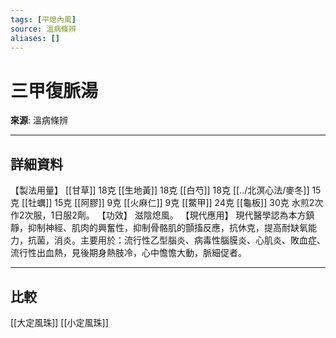 ```yaml
---
tags: [平熄內風]
source: 溫病條辨
aliases: []
---
```


# 三甲復脈湯

**來源**: 溫病條辨  

---

## 詳細資料
【製法用量】 [[甘草]] 18克 [[生地黃]] 18克 [[白芍]] 18克 [[../北溟心法/麥冬]] 15克 [[牡蠣]] 15克 [[阿膠]] 9克 [[火麻仁]] 9克 [[鱉甲]] 24克 [[龜板]] 30克
水煎2次作2次服，1日服2劑。
【功效】
滋陰熄風。
【現代應用】
現代醫學認為本方鎮靜，抑制神經、肌肉的興奮性，抑制骨骼肌的顫搐反應，抗休克，提高耐缺氧能力，抗菌，消炎。主要用於：流行性乙型腦炎、病毒性腦膜炎、心肌炎、敗血症、流行性出血熱，見後期身熱肢冷，心中憺憺大動，脈細促者。

---

## 比較
[[大定風珠]]
[[小定風珠]]
